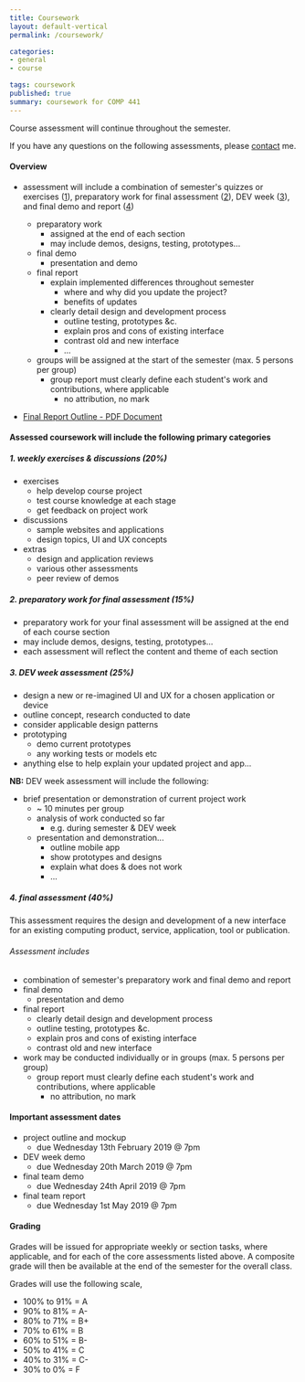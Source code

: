 ```yaml
---
title: Coursework
layout: default-vertical
permalink: /coursework/

categories:
- general
- course

tags: coursework
published: true
summary: coursework for COMP 441
---
```


Course assessment will continue throughout the semester.

If you have any questions on the following assessments, please [contact](/contact) me.

#### Overview

* assessment will include a combination of semester's quizzes or exercises ([1](#assessment1)), preparatory work for final assessment ([2](#assessment2)), DEV week ([3](#assessment3)), and final demo and report ([4](#assessment4))
  * preparatory work
    * assigned at the end of each section
    * may include demos, designs, testing, prototypes...
  * final demo
    * presentation and demo
  * final report
    * explain implemented differences throughout semester
      * where and why did you update the project?
      * benefits of updates
    * clearly detail design and development process
      * outline testing, prototypes &c.
      * explain pros and cons of existing interface
      * contrast old and new interface
      * ...
  * groups will be assigned at the start of the semester (max. 5 persons per group)
    * group report must clearly define each student's work and contributions, where applicable
      * no attribution, no mark

* [Final Report Outline - PDF Document](/assets/docs/extras/comp441-final-report-outline-2019.pdf)

#### Assessed coursework will include the following primary categories

<a id="assessment1"></a>

##### 1. weekly exercises & discussions (20%)

* exercises
  * help develop course project
  * test course knowledge at each stage
  * get feedback on project work
* discussions
  * sample websites and applications
  * design topics, UI and UX concepts
* extras
  * design and application reviews
  * various other assessments
  * peer review of demos

<a id="assessment2"></a>

##### 2. preparatory work for final assessment (15%)

* preparatory work for your final assessment will be assigned at the end of each course section
* may include demos, designs, testing, prototypes...
* each assessment will reflect the content and theme of each section

<a id="assessment3"></a>

##### 3. DEV week assessment (25%)

* design a new or re-imagined UI and UX for a chosen application or device
* outline concept, research conducted to date
* consider applicable design patterns
* prototyping
  * demo current prototypes
  * any working tests or models etc
* anything else to help explain your updated project and app...

**NB:** DEV week assessment will include the following:

* brief presentation or demonstration of current project work
  * ~ 10 minutes per group
  * analysis of work conducted so far
    * e.g. during semester & DEV week
  * presentation and demonstration...
    * outline mobile app
    * show prototypes and designs
    * explain what does & does not work
    * ...

<a id="assessment4"></a>

##### 4. final assessment (40%)

This assessment requires the design and development of a new interface for an existing computing product, service, application, tool or publication.

###### Assessment includes

* combination of semester's preparatory work and final demo and report
* final demo
  * presentation and demo
* final report
  * clearly detail design and development process
  * outline testing, prototypes &c.
  * explain pros and cons of existing interface
  * contrast old and new interface
* work may be conducted individually or in groups (max. 5 persons per group)
	* group report must clearly define each student's work and contributions, where applicable
	  * no attribution, no mark

#### Important assessment dates

* project outline and mockup
  * due Wednesday 13th February 2019 @ 7pm
* DEV week demo
  * due Wednesday 20th March 2019 @ 7pm
* final team demo
  * due Wednesday 24th April 2019 @ 7pm
* final team report
  * due Wednesday 1st May 2019 @ 7pm

#### Grading

Grades will be issued for appropriate weekly or section tasks, where applicable, and for each of the core assessments listed above.
A composite grade will then be available at the end of the semester for the overall class.

Grades will use the following scale,

  * 100% to 91% = A
  * 90% to 81%  = A-
  * 80% to 71%  = B+
  * 70% to 61%  = B
  * 60% to 51%  = B-
  * 50% to 41%  = C
  * 40% to 31%  = C-
  * 30% to 0%   = F
